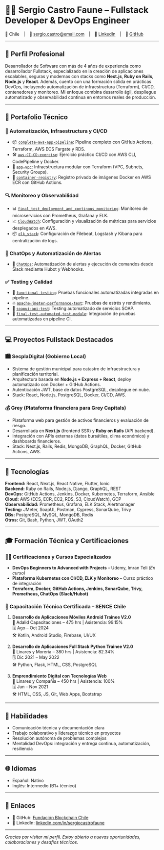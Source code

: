 # 👨‍💻 Sergio Castro Faune – Fullstack Developer & DevOps Engineer

📍 Chile | 📧 sergio.castro@email.com | 🔗 [LinkedIn](https://linkedin.com/in/sergiocastrofaune) | 🐙 [GitHub](https://github.com/FundacionBlockchainChile)

---

## 💼 Perfil Profesional

Desarrollador de Software con más de 4 años de experiencia como desarrollador Fullstack, especializado en la creación de aplicaciones escalables, seguras y modernas con stacks como **Next.js**, **Ruby on Rails**, **Node.js** y **React**. Además, cuento con una formación sólida en prácticas DevOps, incluyendo automatización de infraestructura (Terraform), CI/CD, contenedores y monitoreo. Mi enfoque combina desarrollo ágil, despliegue automatizado y observabilidad continua en entornos reales de producción.

---

## 🚀 Portafolio Técnico

### 🔧 Automatización, Infraestructura y CI/CD

- 📦 [`complete-aws-app-pipeline`](https://github.com/FundacionBlockchainChile/complete-aws-app-pipeline): Pipeline completo con GitHub Actions, Terraform, AWS ECS Fargate y RDS.
- 🛠 [`aws-CI-CD-exercise`](https://github.com/FundacionBlockchainChile/aws-CI-CD-exercise): Ejercicio práctico CI/CD con AWS CLI, CodePipeline y Docker.
- 🧱 [`app-vpc`](https://github.com/FundacionBlockchainChile/app-vpc): Infraestructura modular con Terraform (VPC, Subnets, Security Groups).
- 🐳 [`container-registry`](https://github.com/FundacionBlockchainChile/container-registry): Registro privado de imágenes Docker en AWS ECR con GitHub Actions.

### 🔍 Monitoreo y Observabilidad

- 📊 [`final_test_deployment_and_continous_monitoring`](https://github.com/FundacionBlockchainChile/final_test_deployment_and_continous_monitoring): Monitoreo de microservicios con Prometheus, Grafana y ELK.
- 📈 [`CloudWatch`](https://github.com/FundacionBlockchainChile/CloudWatch): Configuración y visualización de métricas para servicios desplegados en AWS.
- 📦 [`elk_stack`](https://github.com/FundacionBlockchainChile/elk_stack): Configuración de Filebeat, Logstash y Kibana para centralización de logs.

### 🤖 ChatOps y Automatización de Alertas

- 💬 [`ChatOps`](https://github.com/FundacionBlockchainChile/ChatOps): Automatización de alertas y ejecución de comandos desde Slack mediante Hubot y Webhooks.

### ✅ Testing y Calidad

- 🔬 [`functional-testing`](https://github.com/FundacionBlockchainChile/functional-testing): Pruebas funcionales automatizadas integradas en pipeline.
- 🔥 [`apache-jmeter-performance-test`](https://github.com/FundacionBlockchainChile/apache-jmeter-performance-test): Pruebas de estrés y rendimiento.
- 🧪 [`soapui-api-test`](https://github.com/FundacionBlockchainChile/soapui-api-test): Testing automatizado de servicios SOAP.
- 🧬 [`final-test-automated-test-module`](https://github.com/FundacionBlockchainChile/final-test-automated-test-module): Integración de pruebas automatizadas en pipeline CI.

---

## 💻 Proyectos Fullstack Destacados

### 🏙️ SecplaDigital (Gobierno Local)

- Sistema de gestión municipal para catastro de infraestructura y planificación territorial.
- Arquitectura basada en **Node.js + Express + React**, deploy automatizado con Docker + GitHub Actions.
- Autenticación JWT, base de datos PostgreSQL, despliegue en nube.
- Stack: React, Node.js, PostgreSQL, Docker, CI/CD, AWS.

### 💰 Grey (Plataforma financiera para Grey Capitals)

- Plataforma web para gestión de activos financieros y evaluación de riesgo.
- Desarrollada en **Next.js** (frontend SSR) y **Ruby on Rails** (API backend).
- Integración con APIs externas (datos bursátiles, clima económico) y dashboards financieros.
- Stack: Next.js, Rails, Redis, MongoDB, GraphQL, Docker, GitHub Actions, AWS.

---

## 🧠 Tecnologías

**Frontend:** React, Next.js, React Native, Flutter, Ionic  
**Backend:** Ruby on Rails, Node.js, Django, GraphQL, REST  
**DevOps:** GitHub Actions, Jenkins, Docker, Kubernetes, Terraform, Ansible  
**Cloud:** AWS (ECS, ECR, EC2, RDS, S3, CloudWatch), GCP  
**Observabilidad:** Prometheus, Grafana, ELK Stack, Alertmanager  
**Testing:** JMeter, SoapUI, Postman, Cypress, SonarQube, Trivy  
**DBs:** PostgreSQL, MySQL, MongoDB, Redis  
**Otros:** Git, Bash, Python, JWT, OAuth2

---

## 🎓 Formación Técnica y Certificaciones

### 🧑‍🏫 Certificaciones y Cursos Especializados

- **DevOps Beginners to Advanced with Projects** – Udemy, Imran Teli *(En curso)*
- **Plataforma Kubernetes con CI/CD, ELK y Monitoreo** – Curso práctico de integración
- **Terraform, Docker, GitHub Actions, Jenkins, SonarQube, Trivy, Prometheus, ChatOps (Slack/Hubot)**

### 📜 Capacitación Técnica Certificada – SENCE Chile

1. **Desarrollo de Aplicaciones Móviles Android Trainee V2.0**  
   📍 Adalid Capacitaciones – 475 hrs | Asistencia: 99.15%  
   🗓️ Ago – Oct 2024  
   🛠 Kotlin, Android Studio, Firebase, UI/UX

2. **Desarrollo de Aplicaciones Full Stack Python Trainee V2.0**  
   📍 Linares y Moreria – 380 hrs | Asistencia: 82.34%  
   🗓️ Dic 2021 – May 2022  
   🛠 Python, Flask, HTML, CSS, PostgreSQL

3. **Emprendimiento Digital con Tecnologías Web**  
   📍 Linares y Compañía – 450 hrs | Asistencia: 100%  
   🗓️ Jun – Nov 2021  
   🛠 HTML, CSS, JS, Git, Web Apps, Bootstrap

---

## 🤝 Habilidades

- Comunicación técnica y documentación clara  
- Trabajo colaborativo y liderazgo técnico en proyectos  
- Resolución autónoma de problemas complejos  
- Mentalidad DevOps: integración y entrega continua, automatización, resiliencia

---

## 🌐 Idiomas

- Español: Nativo  
- Inglés: Intermedio (B1+ técnico)

---

## 📌 Enlaces

- 🔗 GitHub: [Fundación Blockchain Chile](https://github.com/FundacionBlockchainChile)  
- 🔗 LinkedIn: [linkedin.com/in/sergiocastrofaune](https://linkedin.com/in/sergiocastrofaune)

---

_Gracias por visitar mi perfil. Estoy abierto a nuevas oportunidades, colaboraciones y desafíos técnicos._
